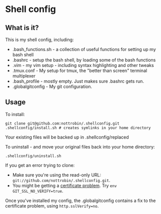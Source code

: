 Shell config
===

What is it?
---

This is my shell config, including:

- .bash_functions.sh - a collection of useful functions for setting up my bash shell
- .bashrc - setup the bash shell, by loading some of the bash functions
- .vim - my vim setup - including syntax highlighting and other tweaks
- .tmux.conf - My setup for tmux, the "better than screen" terminal multiplexer
- .bash_profile - mostly empty. Just makes sure .bashrc gets run.
- .globalgitconfig - My git configuration.

Usage
---

To install:

```
git clone git@github.com:nottrobin/.shellconfig.git
.shellconfig/install.sh # creates symlinks in your home directory
```

Your existing files will be backed up in .shellconfig/replaced

To uninstall - and move your original files back into your home directory:

```
.shellconfig/uninstall.sh
```

If you get an error trying to clone:

- Make sure you're using the read-only URL: `git://github.com/nottrobin/.shellconfig.git`.
- You might be getting a [certificate problem](http://stackoverflow.com/questions/3777075/https-github-access/4454754#comment-11700318). Try `env GIT_SSL_NO_VERIFY=true`.

Once you've installed my config, the .globalgitconfig contains a fix to the certificate problem, using `http.sslVerify=no`.

